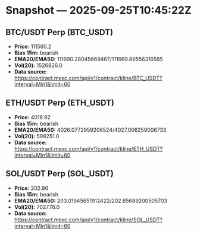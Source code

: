 # Snapshot — 2025-09-25T10:45:22Z

## BTC/USDT Perp (BTC_USDT)
- **Price:** 111560.2
- **Bias 15m:** bearish
- **EMA20/EMA50:** 111690.28045669467/111669.89556316585
- **Vol(20):** 1526826.0
- **Data source:** https://contract.mexc.com/api/v1/contract/kline/BTC_USDT?interval=Min1&limit=60

## ETH/USDT Perp (ETH_USDT)
- **Price:** 4018.92
- **Bias 15m:** bearish
- **EMA20/EMA50:** 4026.0772959206524/4027.006259006733
- **Vol(20):** 598251.0
- **Data source:** https://contract.mexc.com/api/v1/contract/kline/ETH_USDT?interval=Min1&limit=60

## SOL/USDT Perp (SOL_USDT)
- **Price:** 202.86
- **Bias 15m:** bearish
- **EMA20/EMA50:** 203.01945651912422/202.85689200505703
- **Vol(20):** 702776.0
- **Data source:** https://contract.mexc.com/api/v1/contract/kline/SOL_USDT?interval=Min1&limit=60
